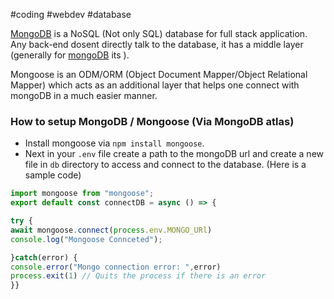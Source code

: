 #coding #webdev #database

[MongoDB](https://www.mongodb.com/) is a NoSQL (Not only SQL) database for full stack application. Any back-end dosent directly talk to the database, it has a middle layer (generally for [mongoDB](https://mongoosejs.com/) its ).

Mongoose is an ODM/ORM (Object Document Mapper/Object Relational Mapper) which acts as an additional layer that helps one connect with mongoDB in a much easier manner.

### How to setup MongoDB / Mongoose (Via MongoDB atlas)
- Install mongoose via `npm install mongoose`.
- Next in your `.env` file create a path to the mongoDB url and create a new file in `db` directory to access and connect to the database. (Here is a sample code)
```js
import mongoose from "mongoose";
export default const connectDB = async () => {

try {
await mongoose.connect(process.env.MONGO_URl)
console.log("Mongoose Connceted");

}catch(error) {
console.error("Mongo connection error: ",error)
process.exit(1) // Quits the process if there is an error
}}
```